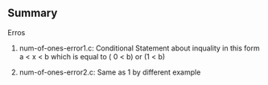 Summary
-------
Erros

   1. num-of-ones-error1.c: Conditional Statement about inquality in this form a < x < b                                        which is equal to ( 0 < b) or (1 < b)
   
   2. num-of-ones-error2.c: Same as 1 by different example
